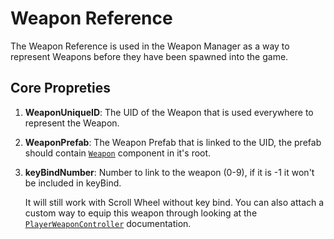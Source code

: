 # Weapon Reference

The Weapon Reference is used in the Weapon Manager as a way to represent Weapons before they have been spawned into the game.

## Core Propreties

1. **WeaponUniqueID**: The UID of the Weapon that is used everywhere to represent the Weapon.
2. **WeaponPrefab**: The Weapon Prefab that is linked to the UID, the prefab should contain [`Weapon`](Weapon.md) component in it's root.
3. **keyBindNumber**: Number to link to the weapon (0-9), if it is -1 it won't be included in keyBind.

   It will still work with Scroll Wheel without key bind. You can also attach a custom way to equip this weapon through looking at the [`PlayerWeaponController`](../controller/PlayerWeaponController.md) documentation.
